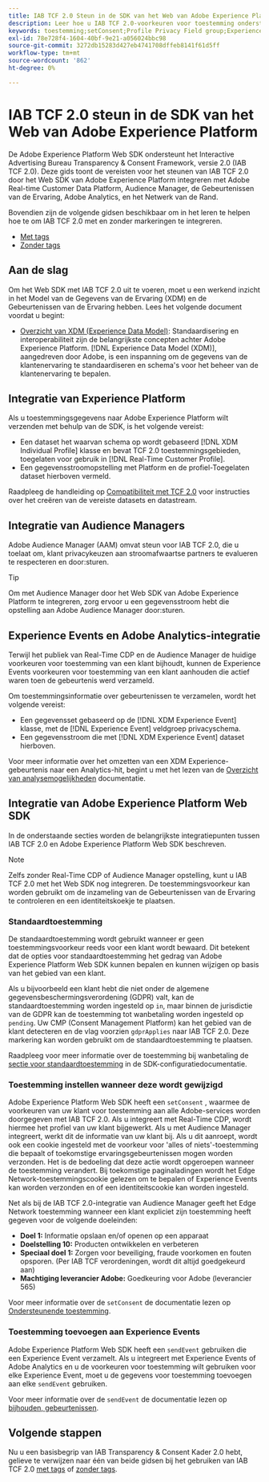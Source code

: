 ```yaml
---
title: IAB TCF 2.0 Steun in de SDK van het Web van Adobe Experience Platform
description: Leer hoe u IAB TCF 2.0-voorkeuren voor toestemming ondersteunt met de Adobe Experience Platform Web SDK
keywords: toestemming;setConsent;Profile Privacy Field group;Experience Event Privacy Field group;Privacy Field group;IAB TCF 2.0;Real-Time CDP;
exl-id: 78e728f4-1604-40bf-9e21-a056024bbc98
source-git-commit: 3272db15283d427eb4741708dffeb8141f61d5ff
workflow-type: tm+mt
source-wordcount: '862'
ht-degree: 0%

---
```


# IAB TCF 2.0 steun in de SDK van het Web van Adobe Experience Platform

De Adobe Experience Platform Web SDK ondersteunt het Interactive Advertising Bureau Transparency &amp; Consent Framework, versie 2.0 (IAB TCF 2.0). Deze gids toont de vereisten voor het steunen van IAB TCF 2.0 door het Web SDK van Adobe Experience Platform integreren met Adobe Real-time Customer Data Platform, Audience Manager, de Gebeurtenissen van de Ervaring, Adobe Analytics, en het Netwerk van de Rand.

Bovendien zijn de volgende gidsen beschikbaar om in het leren te helpen hoe te om IAB TCF 2.0 met en zonder markeringen te integreren.

- [Met tags](./with-launch.md)
- [Zonder tags](./without-launch.md)

## Aan de slag

Om het Web SDK met IAB TCF 2.0 uit te voeren, moet u een werkend inzicht in het Model van de Gegevens van de Ervaring (XDM) en de Gebeurtenissen van de Ervaring hebben. Lees het volgende document voordat u begint:

- [Overzicht van XDM (Experience Data Model)](../../../xdm/home.md): Standaardisering en interoperabiliteit zijn de belangrijkste concepten achter Adobe Experience Platform. [!DNL Experience Data Model (XDM)], aangedreven door Adobe, is een inspanning om de gegevens van de klantenervaring te standaardiseren en schema&#39;s voor het beheer van de klantenervaring te bepalen.

## Integratie van Experience Platform

Als u toestemmingsgegevens naar Adobe Experience Platform wilt verzenden met behulp van de SDK, is het volgende vereist:

- Een dataset het waarvan schema op wordt gebaseerd [!DNL XDM Individual Profile] klasse en bevat TCF 2.0 toestemmingsgebieden, toegelaten voor gebruik in [!DNL Real-Time Customer Profile].
- Een gegevensstroomopstelling met Platform en de profiel-Toegelaten dataset hierboven vermeld.

Raadpleeg de handleiding op [Compatibiliteit met TCF 2.0](../../../landing/governance-privacy-security/consent/iab/overview.md) voor instructies over het creëren van de vereiste datasets en datastream.

## Integratie van Audience Managers

Adobe Audience Manager (AAM) omvat steun voor IAB TCF 2.0, die u toelaat om, klant privacykeuzen aan stroomafwaartse partners te evalueren te respecteren en door:sturen. <!--For more information, read the documentation on [Sending Data to Audience Manager](../audience-manager/audience-manager-overview.md).-->

>[!TIP]
>
>Om met Audience Manager door het Web SDK van Adobe Experience Platform te integreren, zorg ervoor u een gegevensstroom hebt die opstelling aan Adobe Audience Manager door:sturen.

## Experience Events en Adobe Analytics-integratie

Terwijl het publiek van Real-Time CDP en de Audience Manager de huidige voorkeuren voor toestemming van een klant bijhoudt, kunnen de Experience Events voorkeuren voor toestemming van een klant aanhouden die actief waren toen de gebeurtenis werd verzameld.

Om toestemmingsinformatie over gebeurtenissen te verzamelen, wordt het volgende vereist:

- Een gegevensset gebaseerd op de [!DNL XDM Experience Event] klasse, met de [!DNL Experience Event] veldgroep privacyschema.
- Een gegevensstroom die met [!DNL XDM Experience Event] dataset hierboven.

Voor meer informatie over het omzetten van een XDM Experience-gebeurtenis naar een Analytics-hit, begint u met het lezen van de [Overzicht van analysemogelijkheden](../../data-collection/adobe-analytics/analytics-overview.md) documentatie.

## Integratie van Adobe Experience Platform Web SDK

In de onderstaande secties worden de belangrijkste integratiepunten tussen IAB TCF 2.0 en Adobe Experience Platform Web SDK beschreven.

>[!NOTE]
>
>Zelfs zonder Real-Time CDP of Audience Manager opstelling, kunt u IAB TCF 2.0 met het Web SDK nog integreren. De toestemmingsvoorkeur kan worden gebruikt om de inzameling van de Gebeurtenissen van de Ervaring te controleren en een identiteitskoekje te plaatsen.

### Standaardtoestemming

De standaardtoestemming wordt gebruikt wanneer er geen toestemmingsvoorkeur reeds voor een klant wordt bewaard. Dit betekent dat de opties voor standaardtoestemming het gedrag van Adobe Experience Platform Web SDK kunnen bepalen en kunnen wijzigen op basis van het gebied van een klant.

Als u bijvoorbeeld een klant hebt die niet onder de algemene gegevensbeschermingsverordening (GDPR) valt, kan de standaardtoestemming worden ingesteld op `in`, maar binnen de jurisdictie van de GDPR kan de toestemming tot wanbetaling worden ingesteld op `pending`. Uw CMP (Consent Management Platform) kan het gebied van de klant detecteren en de vlag voorzien `gdprApplies` naar IAB TCF 2.0. Deze markering kan worden gebruikt om de standaardtoestemming te plaatsen.

Raadpleeg voor meer informatie over de toestemming bij wanbetaling de [sectie voor standaardtoestemming](../../fundamentals/configuring-the-sdk.md#default-consent) in de SDK-configuratiedocumentatie.

### Toestemming instellen wanneer deze wordt gewijzigd

Adobe Experience Platform Web SDK heeft een `setConsent` , waarmee de voorkeuren van uw klant voor toestemming aan alle Adobe-services worden doorgegeven met IAB TCF 2.0. Als u integreert met Real-Time CDP, wordt hiermee het profiel van uw klant bijgewerkt. Als u met Audience Manager integreert, werkt dit de informatie van uw klant bij. Als u dit aanroept, wordt ook een cookie ingesteld met de voorkeur voor &#39;alles of niets&#39;-toestemming die bepaalt of toekomstige ervaringsgebeurtenissen mogen worden verzonden. Het is de bedoeling dat deze actie wordt opgeroepen wanneer de toestemming verandert. Bij toekomstige paginaladingen wordt het Edge Network-toestemmingscookie gelezen om te bepalen of Experience Events kan worden verzonden en of een identiteitscookie kan worden ingesteld.

Net als bij de IAB TCF 2.0-integratie van Audience Manager geeft het Edge Network toestemming wanneer een klant expliciet zijn toestemming heeft gegeven voor de volgende doeleinden:

- **Doel 1:** Informatie opslaan en/of openen op een apparaat
- **Doelstelling 10:** Producten ontwikkelen en verbeteren
- **Speciaal doel 1:** Zorgen voor beveiliging, fraude voorkomen en fouten opsporen. (Per IAB TCF verordeningen, wordt dit altijd goedgekeurd aan)
- **Machtiging leverancier Adobe:** Goedkeuring voor Adobe (leverancier 565)

Voor meer informatie over de `setConsent` de documentatie lezen op [Ondersteunende toestemming](../../consent/supporting-consent.md).

### Toestemming toevoegen aan Experience Events

Adobe Experience Platform Web SDK heeft een `sendEvent` gebruiken die een Experience Event verzamelt. Als u integreert met Experience Events of Adobe Analytics en u de voorkeuren voor toestemming wilt gebruiken voor elke Experience Event, moet u de gegevens voor toestemming toevoegen aan elke `sendEvent` gebruiken.

Voor meer informatie over de `sendEvent` de documentatie lezen op [bijhouden, gebeurtenissen](../../fundamentals/tracking-events.md).

## Volgende stappen

Nu u een basisbegrip van IAB Transparency &amp; Consent Kader 2.0 hebt, gelieve te verwijzen naar één van beide gidsen bij het gebruiken van IAB TCF 2.0 [met tags](./with-launch.md) of [zonder tags](./without-launch.md).
